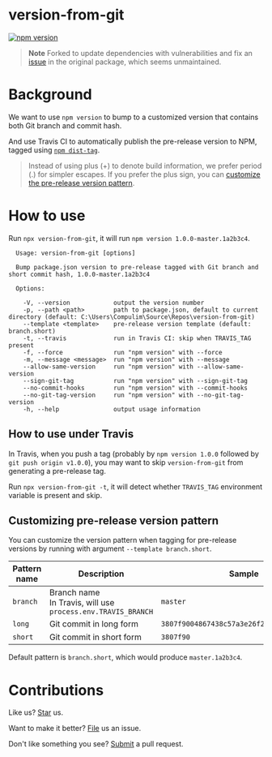 # version-from-git

[![npm version](https://badge.fury.io/js/%40devprice%2Fversion-from-git.svg)](https://badge.fury.io/js/%40devprice%2Fversion-from-git)

> **Note**
> Forked to update dependencies with vulnerabilities and fix an [issue](https://github.com/compulim/version-from-git/issues/4) in the original package, which seems unmaintained.

# Background

We want to use `npm version` to bump to a customized version that contains both Git branch and commit hash.

And use Travis CI to automatically publish the pre-release version to NPM, tagged using [`npm dist-tag`](https://docs.npmjs.com/cli/dist-tag).

> Instead of using plus (+) to denote build information, we prefer period (.) for simpler escapes. If you prefer the plus sign, you can [customize the pre-release version pattern](#customizing-pre-release-version-pattern).

# How to use

Run `npx version-from-git`, it will run `npm version 1.0.0-master.1a2b3c4`.

```
  Usage: version-from-git [options]

  Bump package.json version to pre-release tagged with Git branch and short commit hash, 1.0.0-master.1a2b3c4

  Options:

    -V, --version            output the version number
    -p, --path <path>        path to package.json, default to current directory (default: C:\Users\Compulim\Source\Repos\version-from-git)
    --template <template>    pre-release version template (default: branch.short)
    -t, --travis             run in Travis CI: skip when TRAVIS_TAG present
    -f, --force              run "npm version" with --force
    -m, --message <message>  run "npm version" with --message
    --allow-same-version     run "npm version" with --allow-same-version
    --sign-git-tag           run "npm version" with --sign-git-tag
    --no-commit-hooks        run "npm version" with --commit-hooks
    --no-git-tag-version     run "npm version" with --no-git-tag-version
    -h, --help               output usage information
```

## How to use under Travis

In Travis, when you push a tag (probably by `npm version 1.0.0` followed by `git push origin v1.0.0`), you may want to skip `version-from-git` from generating a pre-release tag.

Run `npx version-from-git -t`, it will detect whether `TRAVIS_TAG` environment variable is present and skip.

## Customizing pre-release version pattern

You can customize the version pattern when tagging for pre-release versions by running with argument `--template branch.short`.

| Pattern name | Description                                                      | Sample                                     |
|--------------|------------------------------------------------------------------|--------------------------------------------|
| `branch`     | Branch name<br />In Travis, will use `process.env.TRAVIS_BRANCH` | `master`                                   |
| `long`       | Git commit in long form                                          | `3807f9004867438c57a3e26f2073c33c458d4ef9` |
| `short`      | Git commit in short form                                         | `3807f90`                                  |

Default pattern is `branch.short`, which would produce `master.1a2b3c4`.

# Contributions

Like us? [Star](https://github.com/compulim/version-from-git/stargazers) us.

Want to make it better? [File](https://github.com/compulim/version-from-git/issues) us an issue.

Don't like something you see? [Submit](https://github.com/compulim/version-from-git/pulls) a pull request.
